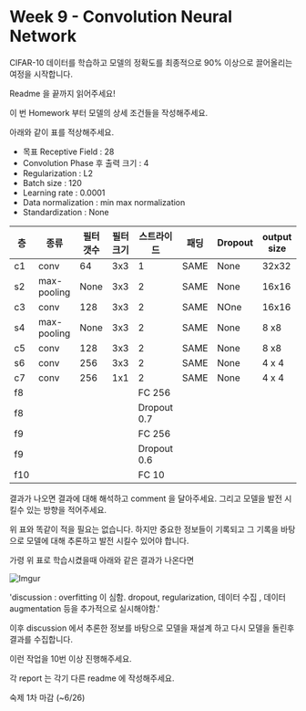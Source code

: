 # Week 9 - Convolution Neural Network

CIFAR-10 데이터를 학습하고 모델의 정확도를 최종적으로 90% 이상으로 끌어올리는 여정을 시작합니다.

Readme 을 끝까지 읽어주세요!

이 번 Homework 부터 모델의 상세 조건들을 작성해주세요.

아래와 같이 표를 적상해주세요.

- 목표 Receptive Field : 28 <br>
- Convolution Phase 후  출력 크기  :  4 <br>
- Regularization  : L2
- Batch size : 120
- Learning rate : 0.0001
- Data normalization : min max normalization
- Standardization : None


| 층  | 종류|필터 갯수  | 필터 크기 | 스트라이드 | 패딩   | Dropout | output size |
|--- |--- |----|----|----|----|----| ---|
| c1 |conv| 64| 3x3| 1  | SAME | None| 32x32 |
| s2 |max-pooling| None| 3x3| 2  | SAME | None|16x16 |
| c3 |conv| 128| 3x3| 2  | SAME |NOne |16x16 |
| s4 |max-pooling| None| 3x3| 2  | SAME | None|8 x8 |
| c5 |conv| 128| 3x3| 2  | SAME | None |8 x8 |
| s6 |conv| 256| 3x3| 2  | SAME | None |4 x 4 |
| c7 |conv| 256| 1x1| 2  | SAME | None |4 x 4 |
| f8 ||| | FC 256  | |  ||
| f8 ||| | Dropout 0.7 | |  ||
| f9 ||| | FC 256  | |  ||
| f9 ||| | Dropout 0.6 | |  ||
| f10||| | FC 10   | |  ||

결과가 나오면 결과에 대해 해석하고 comment 을 달아주세요. 그리고 모델을 발전 시킬수 있는 방향을 적어주세요.

위 표와 똑같이 적을 필요는 없습니다. 하지만 중요한 정보들이 기록되고 그 기록을 바탕으로 모델에 대해 추론하고 발전 시킬수 있어야 합니다.

가령 위 표로 학습시켰을때 아래와 같은 결과가 나온다면

![Imgur](https://i.imgur.com/yqrIm5u.png)

'discussion : overfitting 이 심함. dropout, regularization, 데이터 수집 , 데이터 augmentation 등을 추가적으로 실시해야함.'

이후 discussion 에서 추론한 정보를 바탕으로 모델을 재설계 하고 다시 모델을 돌린후 결과를 수집합니다.

이런 작업을 10번 이상 진행해주세요.

각 report 는 각기 다른 readme 에 작성해주세요.

숙제 1차 마감 (~6/26)